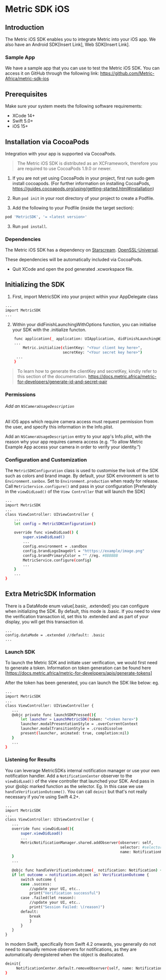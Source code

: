# Metric SDK iOS

## Introduction
The Metric iOS SDK enables you to integrate Metric into your iOS app. We also have an Android SDK[Insert Link], Web SDK[Insert Link].

### Sample App
We have a sample app that you can use to test the Metric iOS SDK. You can access it on GitHub through the following link: https://github.com/Metric-Africa/metric-sdk-ios

## Prerequisites
Make sure your system meets the following software requirements:
 - XCode 14+
- Swift 5.0+
- iOS 15+

## Installation via CocoaPods 
Integration with your app is supported via CocoaPods.

> The Metric iOS SDK is distributed as an XCFramework,
> therefore you are required
> to use CocoaPods 1.9.0 or newer.

1. If you are not yet using CocoaPods in your project, first run sudo gem install cocoapods. (For further information on installing CocoaPods, https://guides.cocoapods.org/using/getting-started.html#installation)
2.  Run `pod init` in your root directory of your project to create a Podfile.

2. Add the following to your Podfile (inside the target section):

```sh
pod 'MetricSDK', '= <latest version>'
```
3. Run `pod install`.

### Dependencies
The Metric iOS SDK has a dependency on 
[Starscream](https://github.com/daltoniam/Starscream). 
[OpenSSL-Universal](https://github.com/krzyzanowskim/OpenSSL). 

These dependencies will be automatically included via CocoaPods.

 - Quit XCode and open the pod generated .xcworkspace file.

## Initializing the SDK

1. First, import MetricSDK into your project within your AppDelegate class

```sh
...
import MetricSDK
...
```

2. Within your didFinishLaunchingWithOptions function, you can initialise your SDK with the .initialize functon.

```sh
    func application(_ application: UIApplication, didFinishLaunchingWithOptions launchOptions: [UIApplication.LaunchOptionsKey: Any]?) -> Bool {
    ...
        Metric.initialize(clientKey: "<Your client key here>",
                          secretKey: "<Your secret key here>")
     ...
    }
```

> To learn how to generate the clientKey and secretKey,
> kindly refer to this section of the documentation.
> https://docs.metric.africa/metric-for-developers/generate-id-and-secret-pair

### Permissions

###### Add an `NSCameraUsageDescription`

All iOS apps which require camera access must request permission from the user, and specify this information in the Info.plist.

Add an `NSCameraUsageDescription` entry to your app's Info.plist, with the reason why your app requires camera access (e.g. “To allow Metric Example App access your camera in order to verify your identity.”)

### Configuration and Customization
The `MetricSDKConfiguration` class is used to customise the look of the SDK such as colors and brand image. By default, your 
SDK environment is set to `Environment.sanbox`. Set to `Environment.production` when ready for release.
Call `MetricService.configure()` and pass in your configuration [Preferably in the `viewDidLoad()` of the `View Controller` that will launch the SDK] 

```sh
...
import MetricSDK
...
class ViewController: UIViewController {
    ...
    let config = MetricSDKConfiguration()

    override func viewDidLoad() {
        super.viewDidLoad()
        ...
        config.environment = .sandbox
        config.brandLogoImageUrl = "htttps://example/image.png"
        config.brandPrimaryColor = "" //eg. #BBBBBB
        MetricService.configure(config)
        ...
    }
    ...
}
```

## Extra MetricSDK Information
There is a DataMode enum value[.basic, .extended] you can configure when initializing the SDK.
By default, this mode is .basic. If you need to view the verification transaction id, set this to .extended
and as part of your display, you will get this transaction id.
```
...
config.dataMode = .extended //default: .basic
...
```


### Launch SDK
To launch the Metric SDK and initiate user verification, we would first need to generate a token. Information on token generation can be found here [https://docs.metric.africa/metric-for-developers/apis/generate-tokens]

After the token has been generated, you can launch the SDK like below:
 eg.
 
 ```sh
...
import MetricSDK
...
class ViewController: UIViewController {
    ...
    @objc private func launchSDKPressed(){
        let launcher = LaunchMetricSDK(token: "<token here>")
        launcher.modalPresentationStyle = .overCurrentContext
        launcher.modalTransitionStyle = .crossDissolve
        present(launcher, animated: true, completion:nil)
    }
    ...
}
```
 
 ### Listening for Results
 You can leverage MetricSDKs internal notification manager or use your own notification handler. Add a `NotificationCenter` observer to the `viewDidLoad()` of the view controller that launched your SDK. And pass in your @objc marked function as the selector. Eg. In this case we use `handleVerificationOutcome()`. You can call `deinit` but that's not really necessary if you're using Swift 4.2+.
 
 ```sh
...
import MetricSDK
...
class ViewController: UIViewController {
    ...
    override func viewDidLoad(){
        super.viewDidLoad()
        ...
        MetricNotificationManager.shared.addObserver(observer: self,
                                                     selector: #selector(handleVerificationOutcome),
                                                     name: NotificationKeys.VERIFICATION_COMPLETE)
    }
    ...
    
    @objc func handleVerificationOutcome(_ notification: Notification) {
    if let outcome = notification.object as? VerificationOutcome {
        switch outcome {
        case .success:
            //update your UI, etc..
            print("Verification successful")
        case .failed(let reason):
            //update your UI, etc..
            print("Session Failed: \(reason)")
        default:
            break
            }
        }
    }
}
```

In modern Swift, specifically from Swift 4.2 onwards, you generally do not need to manually remove observers for notifications, as they are automatically deregistered when the object is deallocated.

```sh
deinit{
     NotificationCenter.default.removeObserver(self, name: NotificationKeys.VERIFICATION_COMPLETE, object: nil)
}
```




